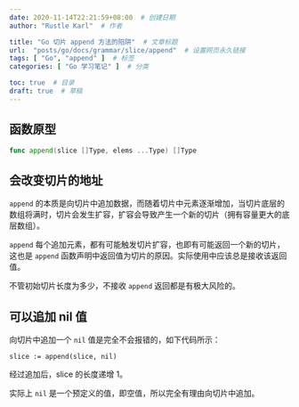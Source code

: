 ```yaml
---
date: 2020-11-14T22:21:59+08:00  # 创建日期
author: "Rustle Karl"  # 作者

title: "Go 切片 append 方法的陷阱"  # 文章标题
url:  "posts/go/docs/grammar/slice/append"  # 设置网页永久链接
tags: [ "Go", "append" ]  # 标签
categories: [ "Go 学习笔记" ]  # 分类

toc: true  # 目录
draft: true  # 草稿
---
```


## 函数原型

```go
func append(slice []Type, elems ...Type) []Type
```

## 会改变切片的地址

`append` 的本质是向切片中追加数据，而随着切片中元素逐渐增加，当切片底层的数组将满时，切片会发生扩容，扩容会导致产生一个新的切片（拥有容量更大的底层数组）。

`append` 每个追加元素，都有可能触发切片扩容，也即有可能返回一个新的切片，这也是 `append` 函数声明中返回值为切片的原因。实际使用中应该总是接收该返回值。

不管初始切片长度为多少，不接收 `append` 返回都是有极大风险的。

## 可以追加 nil 值

向切片中追加一个 `nil` 值是完全不会报错的，如下代码所示：

```
slice := append(slice, nil)
```

经过追加后，slice 的长度递增 1。

实际上 `nil` 是一个预定义的值，即空值，所以完全有理由向切片中追加。

```go

```
